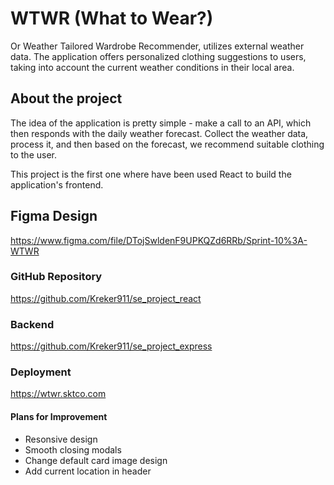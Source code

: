 # WTWR (What to Wear?)

Or Weather Tailored Wardrobe Recommender, utilizes external weather data. The application offers personalized clothing suggestions to users, taking into account the current weather conditions in their local area.

## About the project

The idea of the application is pretty simple - make a call to an API, which then responds with the daily weather forecast. Collect the weather data, process it, and then based on the forecast, we recommend suitable clothing to the user.

This project is the first one where have been used React to build the application's frontend.

## Figma Design

https://www.figma.com/file/DTojSwldenF9UPKQZd6RRb/Sprint-10%3A-WTWR

### GitHub Repository

https://github.com/Kreker911/se_project_react

### Backend

https://github.com/Kreker911/se_project_express

### Deployment

https://wtwr.sktco.com

#### Plans for Improvement

- Resonsive design
- Smooth closing modals
- Change default card image design
- Add current location in header
